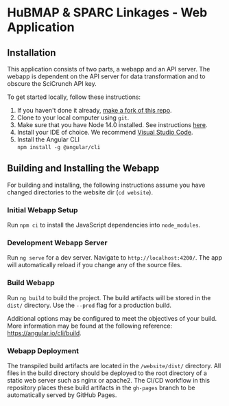 # HuBMAP & SPARC Linkages - Web Application

## Installation

This application consists of two parts, a webapp and an API server. The webapp is dependent on the API server for data transformation and to obscure the SciCrunch API key.

To get started locally, follow these instructions:

1. If you haven't done it already, [make a fork of this repo](https://github.com/SPARC-FAIR-Codeathon/hubmap-link/fork).
1. Clone to your local computer using `git`.
1. Make sure that you have Node 14.0 installed. See instructions [here](https://nodejs.org/en/download/).
1. Install your IDE of choice. We recommend [Visual Studio Code](https://code.visualstudio.com/).
1. Install the Angular CLI \
    `npm install -g @angular/cli`

## Building and Installing the Webapp

For building and installing, the following instructions assume you have changed directories to the website dir (`cd website`).

### Initial Webapp Setup

Run `npm ci` to install the JavaScript dependencies into `node_modules`.

### Development Webapp Server

Run `ng serve` for a dev server. Navigate to `http://localhost:4200/`. The app will automatically reload if you change any of the source files.

### Build Webapp

Run `ng build` to build the project. The build artifacts will be stored in the `dist/` directory. Use the `--prod` flag for a production build.

Additional options may be configured to meet the objectives of your build. More information may be found at the following reference: https://angular.io/cli/build.

### Webapp Deployment

The transpiled build artifacts are located in the `/website/dist/` directory. All files in the build directory should be deployed to the root directory of a static web server such as nginx or apache2. The CI/CD workflow in this repository places these build artifacts in the `gh-pages` branch to be automatically served by GitHub Pages.

